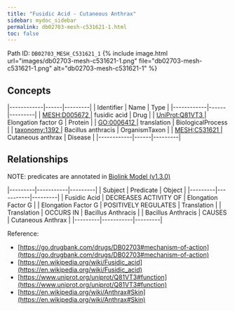 ```yaml
---
title: "Fusidic Acid - Cutaneous Anthrax"
sidebar: mydoc_sidebar
permalink: db02703-mesh-c531621-1.html
toc: false 
---
```



Path ID: `DB02703_MESH_C531621_1`
{% include image.html url="images/db02703-mesh-c531621-1.png" file="db02703-mesh-c531621-1.png" alt="db02703-mesh-c531621-1" %}

## Concepts

|------------|------|---------|
| Identifier | Name | Type    |
|------------|------|---------|
| <a href="https://identifiers.org/MESH:D005672">MESH:D005672 </a> | fusidic acid | Drug |
| <a href="https://identifiers.org/UniProt:Q81VT3">UniProt:Q81VT3 </a> | Elongation factor G | Protein |
| <a href="https://identifiers.org/GO:0006412">GO:0006412 </a> | translation | BiologicalProcess |
| <a href="https://identifiers.org/taxonomy:1392">taxonomy:1392 </a> | Bacillus anthracis | OrganismTaxon |
| <a href="https://identifiers.org/MESH:C531621">MESH:C531621 </a> | Cutaneous anthrax | Disease |
|------------|------|---------|

## Relationships


NOTE: predicates are annotated in <a href="https://github.com/biolink/biolink-model/releases/tag/v1.3.0">Biolink Model (v1.3.0)</a>

|---------|-----------|---------|
| Subject | Predicate | Object  |
|---------|-----------|---------|
| Fusidic Acid | DECREASES ACTIVITY OF | Elongation Factor G |
| Elongation Factor G | POSITIVELY REGULATES | Translation |
| Translation | OCCURS IN | Bacillus Anthracis |
| Bacillus Anthracis | CAUSES | Cutaneous Anthrax |
|---------|-----------|---------|

Reference: 
  - [https://go.drugbank.com/drugs/DB02703#mechanism-of-action](https://go.drugbank.com/drugs/DB02703#mechanism-of-action)
  - [https://en.wikipedia.org/wiki/Fusidic_acid](https://en.wikipedia.org/wiki/Fusidic_acid)
  - [https://www.uniprot.org/uniprot/Q81VT3#function](https://www.uniprot.org/uniprot/Q81VT3#function)
  - [https://en.wikipedia.org/wiki/Anthrax#Skin](https://en.wikipedia.org/wiki/Anthrax#Skin)
